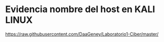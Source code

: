 # Evidencia nombre del host en KALI LINUX
https://raw.githubusercontent.com/DaaGeney/Laboratorio1-Ciber/master/
